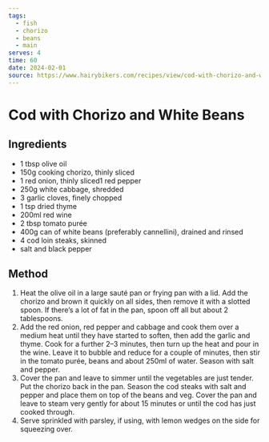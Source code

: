 ```yaml
---
tags:
  - fish
  - chorizo
  - beans
  - main
serves: 4
time: 60
date: 2024-02-01
source: https://www.hairybikers.com/recipes/view/cod-with-chorizo-and-white-beans
---
```

# Cod with Chorizo and White Beans

## Ingredients

- 1 tbsp olive oil
- 150g cooking chorizo, thinly sliced
- 1 red onion, thinly sliced1 red pepper
- 250g white cabbage, shredded
- 3 garlic cloves, finely chopped
- 1 tsp dried thyme
- 200ml red wine
- 2 tbsp tomato purée
- 400g can of white beans (preferably cannellini), drained and rinsed
- 4 cod loin steaks, skinned
- salt and black pepper
 
## Method

1. Heat the olive oil in a large sauté pan or frying pan with a lid. Add the chorizo and brown it quickly on all sides, then remove it with a slotted spoon. If there’s a lot of fat in the pan, spoon off all but about 2 tablespoons.
2. Add the red onion, red pepper and cabbage and cook them over a medium heat until they have started to soften, then add the garlic and thyme. Cook for a further 2–3 minutes, then turn up the heat and pour in the wine. Leave it to bubble and reduce for a couple of minutes, then stir in the tomato purée, beans and about 250ml of water. Season with salt and pepper.
3. Cover the pan and leave to simmer until the vegetables are just tender. Put the chorizo back in the pan. Season the cod steaks with salt and pepper and place them on top of the beans and veg. Cover the pan and leave to steam very gently for about 15 minutes or until the cod has just cooked through.
4. Serve sprinkled with parsley, if using, with lemon wedges on the side for squeezing over.